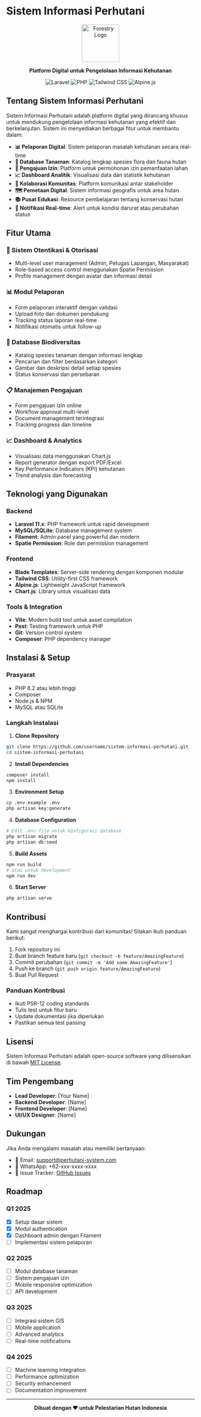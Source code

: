 # Sistem Informasi Perhutani

<p align="center">
    <img src="https://cdn-icons-png.flaticon.com/512/1598/1598431.png" width="100" alt="Forestry Logo">
</p>

<p align="center">
    <strong>Platform Digital untuk Pengelolaan Informasi Kehutanan</strong>
</p>

<p align="center">
<img src="https://img.shields.io/badge/Laravel-11.x-FF2D20?style=for-the-badge&logo=laravel" alt="Laravel">
<img src="https://img.shields.io/badge/PHP-8.2+-777BB4?style=for-the-badge&logo=php" alt="PHP">
<img src="https://img.shields.io/badge/Tailwind-3.x-06B6D4?style=for-the-badge&logo=tailwindcss" alt="Tailwind CSS">
<img src="https://img.shields.io/badge/Alpine.js-3.x-8BC34A?style=for-the-badge&logo=alpine.js" alt="Alpine.js">
</p>

## Tentang Sistem Informasi Perhutani

Sistem Informasi Perhutani adalah platform digital yang dirancang khusus untuk mendukung pengelolaan informasi kehutanan yang efektif dan berkelanjutan. Sistem ini menyediakan berbagai fitur untuk membantu dalam:

-   **📊 Pelaporan Digital**: Sistem pelaporan masalah kehutanan secara real-time
-   **🌲 Database Tanaman**: Katalog lengkap spesies flora dan fauna hutan
-   **📄 Pengajuan Izin**: Platform untuk permohonan izin pemanfaatan lahan
-   **📈 Dashboard Analitik**: Visualisasi data dan statistik kehutanan
-   **👥 Kolaborasi Komunitas**: Platform komunikasi antar stakeholder
-   **🗺️ Pemetaan Digital**: Sistem informasi geografis untuk area hutan
-   **📚 Pusat Edukasi**: Resource pembelajaran tentang konservasi hutan
-   **🔔 Notifikasi Real-time**: Alert untuk kondisi darurat atau perubahan status

## Fitur Utama

### 🔐 Sistem Otentikasi & Otorisasi

-   Multi-level user management (Admin, Petugas Lapangan, Masyarakat)
-   Role-based access control menggunakan Spatie Permission
-   Profile management dengan avatar dan informasi detail

### 📊 Modul Pelaporan

-   Form pelaporan interaktif dengan validasi
-   Upload foto dan dokumen pendukung
-   Tracking status laporan real-time
-   Notifikasi otomatis untuk follow-up

### 🌿 Database Biodiversitas

-   Katalog spesies tanaman dengan informasi lengkap
-   Pencarian dan filter berdasarkan kategori
-   Gambar dan deskripsi detail setiap spesies
-   Status konservasi dan persebaran

### 📋 Manajemen Pengajuan

-   Form pengajuan izin online
-   Workflow approval multi-level
-   Document management terintegrasi
-   Tracking progress dan timeline

### 📈 Dashboard & Analytics

-   Visualisasi data menggunakan Chart.js
-   Report generator dengan export PDF/Excel
-   Key Performance Indicators (KPI) kehutanan
-   Trend analysis dan forecasting

## Teknologi yang Digunakan

### Backend

-   **Laravel 11.x**: PHP framework untuk rapid development
-   **MySQL/SQLite**: Database management system
-   **Filament**: Admin panel yang powerful dan modern
-   **Spatie Permission**: Role dan permission management

### Frontend

-   **Blade Templates**: Server-side rendering dengan komponen modular
-   **Tailwind CSS**: Utility-first CSS framework
-   **Alpine.js**: Lightweight JavaScript framework
-   **Chart.js**: Library untuk visualisasi data

### Tools & Integration

-   **Vite**: Modern build tool untuk asset compilation
-   **Pest**: Testing framework untuk PHP
-   **Git**: Version control system
-   **Composer**: PHP dependency manager

## Instalasi & Setup

### Prasyarat

-   PHP 8.2 atau lebih tinggi
-   Composer
-   Node.js & NPM
-   MySQL atau SQLite

### Langkah Instalasi

1. **Clone Repository**

```bash
git clone https://github.com/username/sistem-informasi-perhutani.git
cd sistem-informasi-perhutani
```

2. **Install Dependencies**

```bash
composer install
npm install
```

3. **Environment Setup**

```bash
cp .env.example .env
php artisan key:generate
```

4. **Database Configuration**

```bash
# Edit .env file untuk konfigurasi database
php artisan migrate
php artisan db:seed
```

5. **Build Assets**

```bash
npm run build
# atau untuk development
npm run dev
```

6. **Start Server**

```bash
php artisan serve
```

## Kontribusi

Kami sangat menghargai kontribusi dari komunitas! Silakan ikuti panduan berikut:

1. Fork repository ini
2. Buat branch feature baru (`git checkout -b feature/AmazingFeature`)
3. Commit perubahan (`git commit -m 'Add some AmazingFeature'`)
4. Push ke branch (`git push origin feature/AmazingFeature`)
5. Buat Pull Request

### Panduan Kontribusi

-   Ikuti PSR-12 coding standards
-   Tulis test untuk fitur baru
-   Update dokumentasi jika diperlukan
-   Pastikan semua test passing

## Lisensi

Sistem Informasi Perhutani adalah open-source software yang dilisensikan di bawah [MIT License](https://opensource.org/licenses/MIT).

## Tim Pengembang

-   **Lead Developer**: [Your Name]
-   **Backend Developer**: [Name]
-   **Frontend Developer**: [Name]
-   **UI/UX Designer**: [Name]

## Dukungan

Jika Anda mengalami masalah atau memiliki pertanyaan:

-   📧 Email: support@perhutani-system.com
-   📱 WhatsApp: +62-xxx-xxxx-xxxx
-   🐛 Issue Tracker: [GitHub Issues](https://github.com/username/sistem-informasi-perhutani/issues)

## Roadmap

### Q1 2025

-   [x] Setup dasar sistem
-   [x] Modul authentication
-   [x] Dashboard admin dengan Filament
-   [ ] Implementasi sistem pelaporan

### Q2 2025

-   [ ] Modul database tanaman
-   [ ] Sistem pengajuan izin
-   [ ] Mobile responsive optimization
-   [ ] API development

### Q3 2025

-   [ ] Integrasi sistem GIS
-   [ ] Mobile application
-   [ ] Advanced analytics
-   [ ] Real-time notifications

### Q4 2025

-   [ ] Machine learning integration
-   [ ] Performance optimization
-   [ ] Security enhancement
-   [ ] Documentation improvement

---

<p align="center">
    <strong>Dibuat dengan ❤️ untuk Pelestarian Hutan Indonesia</strong>
</p>
